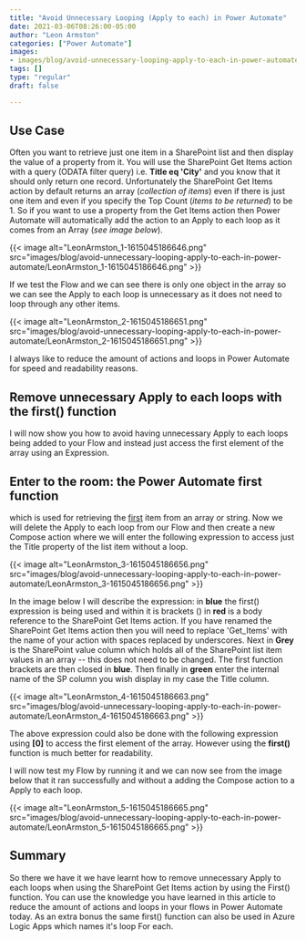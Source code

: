```yaml
---
title: "Avoid Unnecessary Looping (Apply to each) in Power Automate"
date: 2021-03-06T08:26:00-05:00
author: "Leon Armston"
categories: ["Power Automate"]
images:
- images/blog/avoid-unnecessary-looping-apply-to-each-in-power-automate/LeonArmston_2-1615045186651.png
tags: []
type: "regular"
draft: false

---
```


## Use Case

Often you want to retrieve just one item in a SharePoint list and then
display the value of a property from it. You will use the SharePoint Get
Items action with a query (ODATA filter query) i.e. **Title eq
'City'** and you know that it should only return one record.
Unfortunately the SharePoint Get Items action by default returns an
array (*collection of items*) even if there is just one item and even if
you specify the Top Count (*items to be returned*) to be 1. So if you
want to use a property from the Get Items action then Power Automate
will automatically add the action to an Apply to each loop as it comes
from an Array (*see image below*).

{{< image alt="LeonArmston_1-1615045186646.png" src="images/blog/avoid-unnecessary-looping-apply-to-each-in-power-automate/LeonArmston_1-1615045186646.png" >}}

If we test the Flow and we can see there is only one object in the array
so we can see the Apply to each loop is unnecessary as it does not need
to loop through any other items.

{{< image alt="LeonArmston_2-1615045186651.png" src="images/blog/avoid-unnecessary-looping-apply-to-each-in-power-automate/LeonArmston_2-1615045186651.png" >}}

I always like to reduce the amount of actions and loops in Power
Automate for speed and readability reasons.

## Remove unnecessary Apply to each loops with the first() function

I will now show you how to avoid having unnecessary Apply to each loops
being added to your Flow and instead just access the first element of
the array using an Expression.

## Enter to the room: the Power Automate first function

which is used for retrieving the [first](https://docs.microsoft.com/en-us/azure/logic-apps/workflow-definition-language-functions-reference#first ) item from an array or string. Now we will
delete the Apply to each loop from our Flow and then create a new
Compose action where we will enter the following expression to access
just the Title property of the list item without a loop.

{{< image alt="LeonArmston_3-1615045186656.png" src="images/blog/avoid-unnecessary-looping-apply-to-each-in-power-automate/LeonArmston_3-1615045186656.png" >}}

In the image below I will describe the expression: in **blue** the
first() expression is being used and within it is brackets () in **red**
is a body reference to the SharePoint Get Items action. If you have
renamed the SharePoint Get Items action then you will need to replace
'Get_Items' with the name of your action with spaces replaced by
underscores. Next in **Grey** is the SharePoint value column which holds
all of the SharePoint list item values in an array -- this does not need
to be changed. The first function brackets are then closed in **blue**.
Then finally in **green** enter the internal name of the SP column you
wish display in my case the Title column.

{{< image alt="LeonArmston_4-1615045186663.png" src="images/blog/avoid-unnecessary-looping-apply-to-each-in-power-automate/LeonArmston_4-1615045186663.png" >}}

The above expression could also be done with the following expression
using **\[0\]** to access the first element of the array. However using
the **first()** function is much better for readability.

I will now test my Flow by running it and we can now see from the image
below that it ran successfully and without a adding the Compose action
to a Apply to each loop.

{{< image alt="LeonArmston_5-1615045186665.png" src="images/blog/avoid-unnecessary-looping-apply-to-each-in-power-automate/LeonArmston_5-1615045186665.png" >}}

## Summary

So there we have it we have learnt how to remove unnecessary Apply to
each loops when using the SharePoint Get Items action by using the
First() function. You can use the knowledge you have learned in this
article to reduce the amount of actions and loops in your flows in Power
Automate today. As an extra bonus the same first() function can also be
used in Azure Logic Apps which names it's loop For each.
